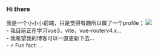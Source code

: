 ### Hi there  
我是一个小小小前端，只是觉得有趣所以做了一个profile；     ![](https://github-readme-stats.vercel.app/api?username=gxhpersonal)
<br/>-   我目前正在学习vue3，vite，vue-routerv4.x...
<br/>-   我希望我的博客可以一直更新下去...
<br/>- ⚡ Fun fact: ...
<br/>


